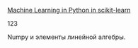 [Machine Learning in Python in scikit-learn](https://scikit-learn.org/stable/index.html)

123

Numpy и элементы линейной алгебры.
